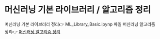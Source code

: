 # 머신러닝 기본 라이브러리 / 알고리즘 정리
머신러닝 기본 라이브러리 정리:point_right: ML_Library_Basic.ipynp 파일
머신러닝 알고리즘 정리:point_right: [머신러닝 알고리즘 정리](https://www.notion.so/1c9859afcce9809498e3e0e187e1ab09?pvs=4)
